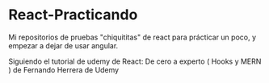 # React-Practicando

Mi repositorios de pruebas "chiquititas" de react para prácticar un poco, y empezar a dejar de usar angular.

Siguiendo el tutorial de udemy de React: De cero a experto ( Hooks y MERN ) de Fernando Herrera de Udemy